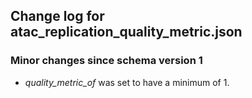 ## Change log for atac_replication_quality_metric.json

### Minor changes since schema version 1

* *quality_metric_of* was set to have a minimum of 1.
